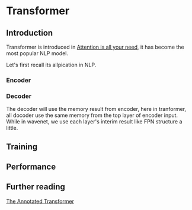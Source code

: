 # Transformer

## Introduction
Transformer is introduced in [Attention is all your need](https://arxiv.org/abs/1706.03762), it has become the most popular NLP model.

Let's first recall its allpication in NLP. 

### Encoder



### Decoder
The decoder will use the memory result from encoder, here in tranformer, all docoder use the same memory from the top layer of encoder input. While in wavenet, we use each layer's interim result like FPN structure a little. 

## Training

## Performance


## Further reading
[The Annotated Transformer](http://nlp.seas.harvard.edu/2018/04/03/attention.html)<br>
 